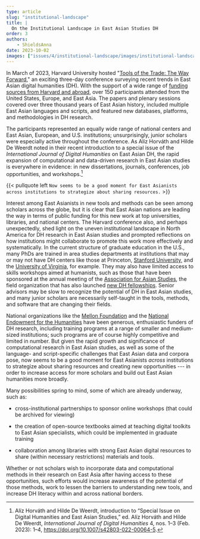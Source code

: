 ```yaml
---
type: article
slug: "institutional-landscape"
title: |
  On the Institutional Landscape in East Asian Studies DH
order: 3
authors:
    - ShieldsAnna
date: 2023-10-02
images: ["issues/4/institutional-landscape/images/institutional-landscape-social.png"]
---
```


In March of 2023, Harvard University hosted "[Tools of the Trade: The Way Forward](https://sites.harvard.edu/tools-of-the-trade/)," an exciting three-day conference surveying recent trends in East Asian digital humanities (DH). With the support of a wide range of [funding sources from Harvard and abroad](https://sites.harvard.edu/tools-of-the-trade/sponsors/), over 150 participants attended from the United States, Europe, and East Asia. The papers and plenary sessions covered over three thousand years of East Asian history, included multiple East Asian languages and scripts, and featured new databases, platforms, and methodologies in DH research.

The participants represented an equally wide range of national centers and East Asian, European, and U.S. institutions; unsurprisingly, junior scholars were especially active throughout the conference. As Alíz Horváth and Hilde De Weerdt noted in their recent introduction to a special issue of the *International Journal of Digital Humanities* on East Asian DH, the rapid expansion of computational and data-driven research in East Asian studies is everywhere in evidence: in new dissertations, journals, conferences, job opportunities, and workshops.[^1]

{{< pullquote left `Now seems to be a good moment for East Asianists across institutions to strategize about sharing resources.` >}}

Interest among East Asianists in new tools and methods can be seen among scholars across the globe, but it is clear that East Asian nations are leading the way in terms of public funding for this new work at top universities, libraries, and national centers. The Harvard conference also, and perhaps unexpectedly, shed light on the uneven institutional landscape in North America for DH research in East Asian studies and prompted reflections on how institutions might collaborate to promote this work more effectively and systematically. In the current structure of graduate education in the U.S., many PhDs are trained in area studies departments at institutions that may or may not have DH centers like those at Princeton, [Stanford University,](https://digitalhumanities.stanford.edu/) and the [University of Virginia](https://dh.library.virginia.edu/), for example. They may also have limited access to skills workshops aimed at humanists, such as those that have been sponsored at the annual meeting of the [Association for Asian Studies](https://www.asianstudies.org/), the field organization that has also launched [new DH fellowships](https://www.asianstudies.org/grants-awards/striving-for-diversity-equity-and-inclusion-in-asian-studies-humanities-grants-for-asian-studies-scholars/aas-fellowships/#aas-digital-humanities-fellowships). Senior advisors may be slow to recognize the potential of DH in East Asian studies, and many junior scholars are necessarily self-taught in the tools, methods, and software that are changing their fields.

National organizations like the [Mellon Foundation](https://www.mellon.org/search/digital%20humanities) and the [National Endowment for the Humanities](https://www.neh.gov/divisions/odh/resources-for-applicants-to-the-NEH-office-of-digital-humanities) have been generous, enthusiastic funders of DH research, including training programs at a range of smaller and medium-sized institutions; such programs are of course highly competitive and limited in number. But given the rapid growth and significance of computational research in East Asian studies, as well as some of the language- and script-specific challenges that East Asian data and corpora pose, now seems to be a good moment for East Asianists *across* institutions to strategize about sharing resources and creating new opportunities --- in order to increase access for more scholars and build out East Asian humanities more broadly.

Many possibilities spring to mind, some of which are already underway, such as:

- cross-institutional partnerships to sponsor online workshops (that could be archived for viewing)

- the creation of open-source textbooks aimed at teaching digital toolkits to East Asian specialists, which could be implemented in graduate training

- collaboration among libraries with strong East Asian digital resources to share (within necessary restrictions) materials and tools.

Whether or not scholars wish to incorporate data and computational methods in their research on East Asia after having access to these opportunities, such efforts would increase awareness of the potential of those methods, work to lessen the barriers to understanding new tools, and increase DH literacy within and across national borders.

[^1]: Alíz Horváth and Hilde De Weerdt, introduction to “Special Issue on Digital Humanities and East Asian Studies,” ed. Alíz Horváth and Hilde De Weerdt, *International Journal of Digital Humanities* 4, nos. 1–3 (Feb. 2023): 1–4,  <https://doi.org/10.1007/s42803-022-00064-5>.
